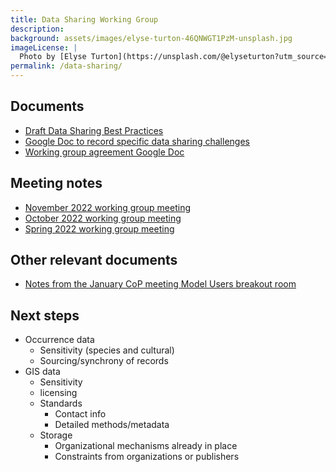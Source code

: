 ```yaml
---
title: Data Sharing Working Group
description: 
background: assets/images/elyse-turton-46QNWGT1PzM-unsplash.jpg
imageLicense: |
  Photo by [Elyse Turton](https://unsplash.com/@elyseturton?utm_source=unsplash&utm_medium=referral&utm_content=creditCopyText) on [Unsplash](https://unsplash.com/@elyseturton?utm_source=unsplash&utm_medium=referral&utm_content=creditCopyText)  
permalink: /data-sharing/
---
```


## Documents
- [Draft Data Sharing Best Practices](https://docs.google.com/document/d/1AQB3v6CRYfkijjXA-h4zxZPIJtfSjP_pZ5oguILl8Qs/edit?usp=sharing)
- [Google Doc to record specific data sharing challenges](https://docs.google.com/document/d/1xPL6t1Y2cJHRmwSYd930gU74Y7aYCir1E-47EfSRKzw/edit?usp=sharing)
- [Working group agreement Google Doc](https://docs.google.com/document/d/1TbDXH8Zh1A-8dK-2mueS6AzB0wGKavdpY6UU5_exPjU/edit?usp=sharing)


## Meeting notes

- [November 2022 working group meeting](https://docs.google.com/document/d/1WdCaku-YgdNaMcOQCq0AHQdKPQAKcex8GljmjHJh6YU/edit?usp=sharing)
- [October 2022 working group meeting](https://docs.google.com/document/d/1DQkpKoyMs6PuIXxrTbHCOx75LGPWZuj1K2UX6IHSadI/edit?usp=sharing)
- [Spring 2022 working group meeting](https://docs.google.com/document/d/1Gz9-81BK6pi4Seo1ndQOm3Uauqm-mVK_hbV_IEP0cuw/edit?usp=sharing)


## Other relevant documents
- [Notes from the January CoP meeting Model Users breakout room](https://docs.google.com/document/d/1aoRRVzJRXc2uQmZCR-_uRx3tTCB0WhQhNLf3rvDADN4/edit?usp=sharing)

## Next steps

- Occurrence data
  - Sensitivity (species and cultural)
  - Sourcing/synchrony of records
- GIS data
  - Sensitivity
  - licensing
  - Standards
      - Contact info
      - Detailed methods/metadata
  - Storage
      - Organizational mechanisms already in place
      - Constraints from organizations or publishers
